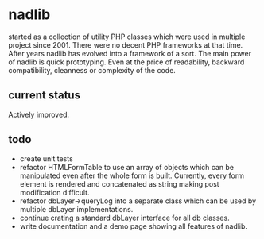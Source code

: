 # nadlib

started as a collection of utility PHP classes which were used in multiple project since 2001. There were no decent PHP frameworks at that time. After years nadlib has evolved into a framework of a sort. The main power of nadlib is quick prototyping. Even at the price of readability, backward compatibility, cleanness or complexity of the code.

## current status

Actively improved.

## todo

* create unit tests
* refactor HTMLFormTable to use an array of objects which can be manipulated even after the whole form is built. Currently, every form element is rendered and concatenated as string making post modification difficult.
* refactor dbLayer->queryLog into a separate class which can be used by multiple dbLayer implementations.
* continue crating a standard dbLayer interface for all db classes.
* write documentation and a demo page showing all features of nadlib.
